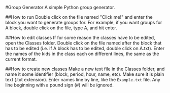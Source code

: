 #Group Generator
A simple Python group generator.

##How to run
Double click on the file named "Click me!" and enter the block you want to generate groups for. For example, if you want groups for A block, double click on the file, type A, and hit enter.

##How to edit classes
If for some reason the classes have to be edited, open the Classes folder. Double click on the file named after the block that has to be edited (i.e. if A block has to be edited, double click on A.txt). Enter the names of the kids in the class each on different lines, the same as the current format.

##How to create new classes
Make a new text file in the Classes folder, and name it some identifier (block, period, hour, name, etc). Make sure it is plain text (.txt extension). Enter names line by line, like the `Example.txt` file. Any line beginning with a pound sign (#) will be ignored.
